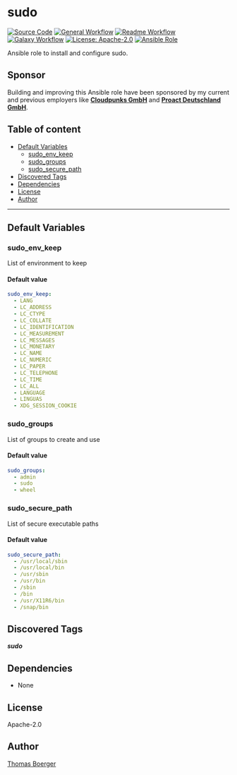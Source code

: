 # sudo

[![Source Code](https://img.shields.io/badge/github-source%20code-blue?logo=github&amp;logoColor=white)](https://github.com/rolehippie/sudo)
[![General Workflow](https://github.com/rolehippie/sudo/actions/workflows/general.yml/badge.svg)](https://github.com/rolehippie/sudo/actions/workflows/general.yml)
[![Readme Workflow](https://github.com/rolehippie/sudo/actions/workflows/readme.yml/badge.svg)](https://github.com/rolehippie/sudo/actions/workflows/readme.yml)
[![Galaxy Workflow](https://github.com/rolehippie/sudo/actions/workflows/galaxy.yml/badge.svg)](https://github.com/rolehippie/sudo/actions/workflows/galaxy.yml)
[![License: Apache-2.0](https://img.shields.io/github/license/rolehippie/sudo)](https://github.com/rolehippie/sudo/blob/master/LICENSE)
[![Ansible Role](https://img.shields.io/badge/role-rolehippie.sudo-blue)](https://galaxy.ansible.com/rolehippie/sudo)

Ansible role to install and configure sudo.

## Sponsor

Building and improving this Ansible role have been sponsored by my current and previous employers like **[Cloudpunks GmbH](https://cloudpunks.de)** and **[Proact Deutschland GmbH](https://www.proact.eu)**.

## Table of content

- [Default Variables](#default-variables)
  - [sudo_env_keep](#sudo_env_keep)
  - [sudo_groups](#sudo_groups)
  - [sudo_secure_path](#sudo_secure_path)
- [Discovered Tags](#discovered-tags)
- [Dependencies](#dependencies)
- [License](#license)
- [Author](#author)

---

## Default Variables

### sudo_env_keep

List of environment to keep

#### Default value

```YAML
sudo_env_keep:
  - LANG
  - LC_ADDRESS
  - LC_CTYPE
  - LC_COLLATE
  - LC_IDENTIFICATION
  - LC_MEASUREMENT
  - LC_MESSAGES
  - LC_MONETARY
  - LC_NAME
  - LC_NUMERIC
  - LC_PAPER
  - LC_TELEPHONE
  - LC_TIME
  - LC_ALL
  - LANGUAGE
  - LINGUAS
  - XDG_SESSION_COOKIE
```

### sudo_groups

List of groups to create and use

#### Default value

```YAML
sudo_groups:
  - admin
  - sudo
  - wheel
```

### sudo_secure_path

List of secure executable paths

#### Default value

```YAML
sudo_secure_path:
  - /usr/local/sbin
  - /usr/local/bin
  - /usr/sbin
  - /usr/bin
  - /sbin
  - /bin
  - /usr/X11R6/bin
  - /snap/bin
```

## Discovered Tags

**_sudo_**


## Dependencies

- None

## License

Apache-2.0

## Author

[Thomas Boerger](https://github.com/tboerger)
